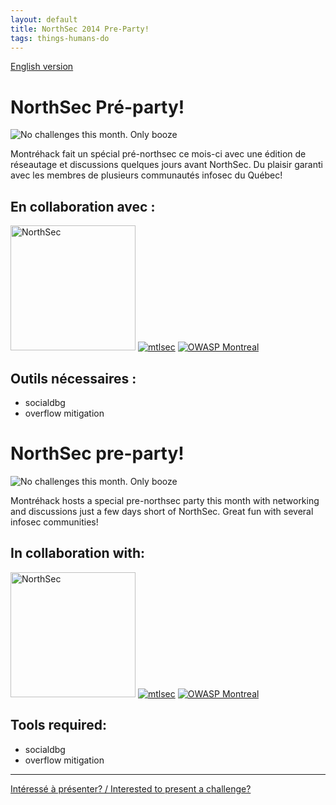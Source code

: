 ```yaml
---
layout: default
title: NorthSec 2014 Pre-Party!
tags: things-humans-do
---
```


[English version](#english)

# NorthSec Pré-party!

![No challenges this month. Only booze](http://i.imgur.com/zrSOYCN.png)

Montréhack fait un spécial pré-northsec ce mois-ci avec une édition de
réseautage et discussions quelques jours avant NorthSec. Du plaisir garanti
avec les membres de plusieurs communautés infosec du Québec!

## En collaboration avec :

[<img src="/images/nsec_logo.png" alt="NorthSec" width="200px">](http://nsec.io/)
[![mtlsec](/images/mtlsec_logo.png)](http://blog.mtlsec.com)
[![OWASP Montreal](/images/owasp.png)](https://www.owasp.org/index.php/Montr%C3%A9al)

## Outils nécessaires :

* socialdbg
* overflow mitigation

<a id="english"></a>

# NorthSec pre-party!

![No challenges this month. Only booze](http://i.imgur.com/zrSOYCN.png)

Montréhack hosts a special pre-northsec party this month with networking and
discussions just a few days short of NorthSec. Great fun with several infosec
communities!

## In collaboration with:

[<img src="/images/nsec_logo.png" alt="NorthSec" width="200px">](http://nsec.io/)
[![mtlsec](/images/mtlsec_logo.png)](http://blog.mtlsec.com)
[![OWASP Montreal](/images/owasp.png)](https://www.owasp.org/index.php/Montr%C3%A9al)

## Tools required:

* socialdbg
* overflow mitigation

<hr/>

[Intéressé à présenter? / Interested to present a challenge?](https://github.com/montrehack/montrehack.github.com/wiki/Present-at-Montrehack)
